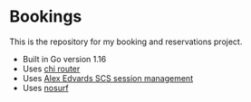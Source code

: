 # Bookings

This is the repository for my booking and reservations project.

- Built in Go version 1.16
- Uses [chi router](github.com/go-chi/chi/v5)
- Uses [Alex Edvards SCS session management](github.com/alexedwards/scs/v2)
- Uses [nosurf](github.com/justinas/nosurf)
